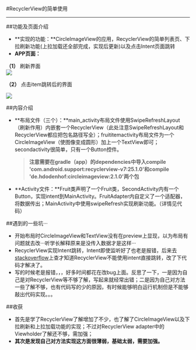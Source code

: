 #RecyclerView的简单使用

***

##功能及页面介绍

* **实现的功能：**CircleImageView的应用，RecyclerView的简单列表页、下拉刷新功能(上拉加载还全部完成，实现后更新)以及点击Intent页面跳转
* **APP页面：**<br>

**（1）** 刷新界面<br>
![](/pictures/picture1.png)<br>


**（2）** 点击item跳转后的界面<br>

![](/pictures/picture2.png)<br>


##内容介绍

* **布局文件（三个）：**main_activity布局文件使用SwipeRefreshLayout（刷新作用）内嵌套一个RecyclerView（此处注意SwipeRefreshLayout和RecyclerView都应把包名路径写全）；fruititemactivity布局文件为一个CircleImageView（使图像变成圆形）加上一个TextView即可；secondactivity很简单，只有一个Button控件。<br>
  >**注意需要在gradle（app）的dependencies中导入compile 'com.android.support:recyclerview-v7:25.1.0'和compile 'de.hdodenhof:circleimageview:2.1.0'两个包**<br>


* **Activity文件：**Fruit类声明了一个Fruit类，SecondActivity内有一个Button，实现intent到MainActivity。FruitAdapter内自定义了一个适配器，将数据传出；MainActivity中使用swipeRefresh实现刷新功能。（详情见代码）<br>

##遇到的一些坑···
* 开始布局时CircleImageView和TextView没有在preview上显现，以为布局有问题就去改···听学长解释原来是没传入数据才是这样···
* RecyclerView实现Intent跳转，Intent即使监听好了也老是报错，后来去[stackoverflow](http://stackoverflow.com/)上查才知道RecyclerView不能使用intent直接跳转，改了下代码才解决了。
* 写的时候老是报错，，，好多时间都花在改bug上面。反思了一下，一是因为自己是对RecyclerView等不够了解，写起来就经常出错；二是因为自己对方法一些了解不够，也有代码写的少的原因，有时候能够明白运行机制但是不能够敲出代码实现。。。

##收获

* 首先是学了RecyclerView了解增加了不少，也了解了CircleImageView以及下拉刷新和上拉加载功能的实现；不过对RecyclerView adapter中的Viewholder了解还不够，需加强；
* **其次是发现自己对方法实现这方面很薄弱，基础太弱，需要加强。**
